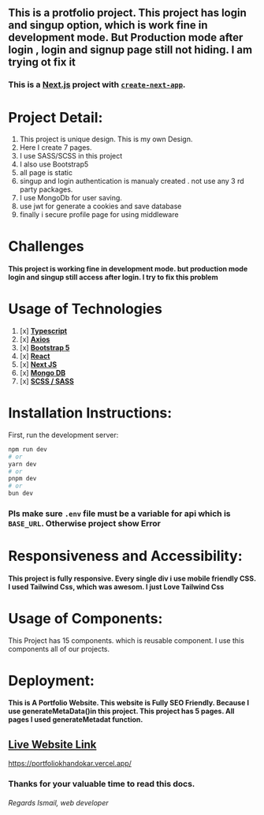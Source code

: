 ## This is a protfolio project. This project has login and singup option, which is work fine in development mode. But Production mode after login , login and signup page still not hiding. I am trying ot fix it

### This is a [Next.js](https://nextjs.org/) project with [`create-next-app`](https://github.com/vercel/next.js/tree/canary/packages/create-next-app).


# Project Detail:

1) This project is unique design. This is my own Design. 
2) Here I create 7 pages. 
3) I use SASS/SCSS in this project
4) I also use Bootstrap5
5) all page is static
6) singup and login authentication is manualy created . not use any 3 rd party packages.
7) I use MongoDb for user saving.
8) use jwt for generate a cookies and save database
9) finally i secure profile page for using middleware

# Challenges
#### This project is working fine in development mode. but production mode login and singup still access after login. I try to fix this problem



# Usage of Technologies
1. [x] [**Typescript**](https://www.typescriptlang.org/)
2. [x] [**Axios**](https://axios-http.com/)
3. [x] [**Bootstrap 5**](https://getbootstrap.com/)
4. [x] [**React**](https://react.dev/)
5. [x] [**Next JS**](https://nextjs.org/)
6. [x] [**Mongo DB**](https://www.mongodb.com/)
7. [x] [**SCSS / SASS**]()



# Installation Instructions:
First, run the development server:

```bash
npm run dev
# or
yarn dev
# or
pnpm dev
# or
bun dev
```
### Pls make sure `.env` file must be a variable for api which is `BASE_URL`.  Otherwise project show Error




# Responsiveness and Accessibility:
#### This project is fully responsive. Every single div i use mobile friendly CSS. I used Tailwind Css, which was awesom. I just Love Tailwind Css


# Usage of Components:
This Project has 15 components. which is reusable component. I use this components all of our projects.

# Deployment:
#### This is A Portfolio Website. This website is Fully SEO Friendly. Because I use generateMetaData()in this project. This project has 5 pages. All pages I used generateMetadat function.


## [Live Website Link](https://portfoliokhandokar.vercel.app/)
https://portfoliokhandokar.vercel.app/

### Thanks for your valuable time to read this docs.
###### Regards Ismail, web developer

